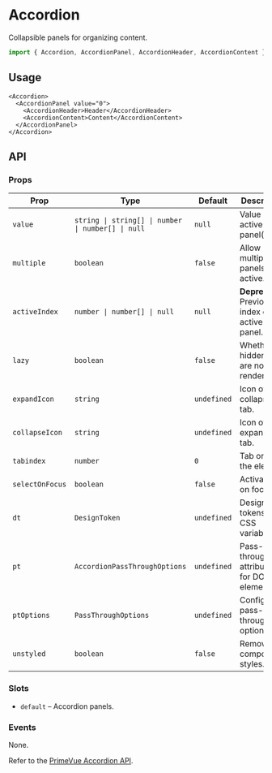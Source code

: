 # Accordion

Collapsible panels for organizing content.

```ts
import { Accordion, AccordionPanel, AccordionHeader, AccordionContent } from '@atlas/ui';
```

## Usage

```vue
<Accordion>
  <AccordionPanel value="0">
    <AccordionHeader>Header</AccordionHeader>
    <AccordionContent>Content</AccordionContent>
  </AccordionPanel>
</Accordion>
```

## API

### Props
| Prop | Type | Default | Description |
| ---- | ---- | ------- | ----------- |
| `value` | `string \| string[] \| number \| number[] \| null` | `null` | Value of the active panel(s). |
| `multiple` | `boolean` | `false` | Allow multiple panels to be active. |
| `activeIndex` | `number \| number[] \| null` | `null` | **Deprecated.** Previous index of active panel. |
| `lazy` | `boolean` | `false` | Whether hidden tabs are not rendered. |
| `expandIcon` | `string` | `undefined` | Icon of a collapsed tab. |
| `collapseIcon` | `string` | `undefined` | Icon of an expanded tab. |
| `tabindex` | `number` | `0` | Tab order of the element. |
| `selectOnFocus` | `boolean` | `false` | Activate tab on focus. |
| `dt` | `DesignToken` | `undefined` | Design tokens for CSS variables. |
| `pt` | `AccordionPassThroughOptions` | `undefined` | Pass-through attributes for DOM elements. |
| `ptOptions` | `PassThroughOptions` | `undefined` | Configures pass-through options. |
| `unstyled` | `boolean` | `false` | Removes component styles. |

### Slots
- `default` – Accordion panels.

### Events
None.

Refer to the [PrimeVue Accordion API](https://primevue.org/accordion/#api).
